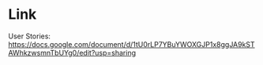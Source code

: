 # Link

User Stories: https://docs.google.com/document/d/1tU0rLP7YBuYWOXGJP1x8ggJA9kSTAWhkzwsmnTbUYg0/edit?usp=sharing